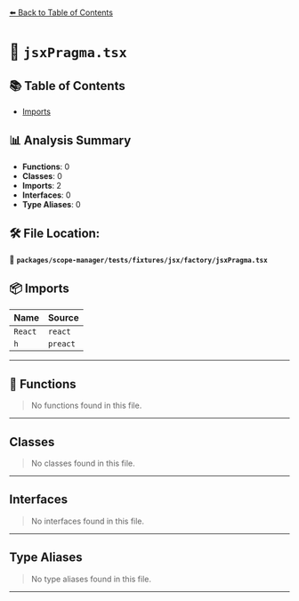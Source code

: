 [⬅️ Back to Table of Contents](../../../../../../index.md)

# 📄 `jsxPragma.tsx`

## 📚 Table of Contents

- [Imports](#imports)

## 📊 Analysis Summary

- **Functions**: 0
- **Classes**: 0
- **Imports**: 2
- **Interfaces**: 0
- **Type Aliases**: 0

## 🛠️ File Location:
📂 **`packages/scope-manager/tests/fixtures/jsx/factory/jsxPragma.tsx`**

## 📦 Imports

| Name | Source |
|------|--------|
| `React` | `react` |
| `h` | `preact` |


---

## 🔧 Functions

> No functions found in this file.


---

## Classes

> No classes found in this file.


---

## Interfaces

> No interfaces found in this file.


---

## Type Aliases

> No type aliases found in this file.


---